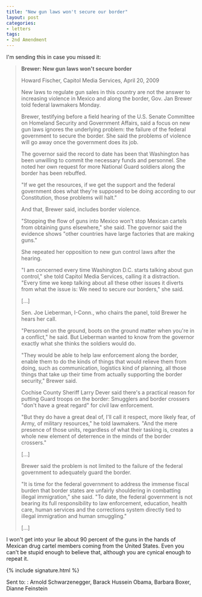 ```yaml
---
title: "New gun laws won't secure our border"
layout: post
categories:
- letters
tags:
- 2nd Amendment
---
```


I'm sending this in case you missed it:

> **Brewer: New gun laws won't secure border**
>
> Howard Fischer, Capitol Media Services, April 20, 2009
>
> New laws to regulate gun sales in this country are not the answer to increasing violence in Mexico and along the border, Gov. Jan Brewer told federal lawmakers Monday.
>
> Brewer, testifying before a field hearing of the U.S. Senate Committee on Homeland Security and Government Affairs, said a focus on new gun laws ignores the underlying problem: the failure of the federal government to secure the border. She said the problems of violence will go away once the government does its job.
>
> The governor said the record to date has been that Washington has been unwilling to commit the necessary funds and personnel. She noted her own request for more National Guard soldiers along the border has been rebuffed.
>
> "If we get the resources, if we get the support and the federal government does what they're supposed to be doing according to our Constitution, those problems will halt."
>
> And that, Brewer said, includes border violence.
>
> "Stopping the flow of guns into Mexico won't stop Mexican cartels from obtaining guns elsewhere," she said. The governor said the evidence shows "other countries have large factories that are making guns."
>
> She repeated her opposition to new gun control laws after the hearing.
>
> "I am concerned every time Washington D.C. starts talking about gun control," she told Capitol Media Services, calling it a distraction. "Every time we keep talking about all these other issues it diverts from what the issue is: We need to secure our borders," she said.
>
> \[...\]
>
> Sen. Joe Lieberman, I-Conn., who chairs the panel, told Brewer he hears her call.
>
> "Personnel on the ground, boots on the ground matter when you're in a conflict," he said. But Lieberman wanted to know from the governor exactly what she thinks the soldiers would do.
>
> "They would be able to help law enforcement along the border, enable them to do the kinds of things that would relieve them from doing, such as communication, logistics kind of planning, all those things that take up their time from actually supporting the border security," Brewer said.
>
> Cochise County Sheriff Larry Dever said there's a practical reason for putting Guard troops on the border: Smugglers and border crossers "don't have a great regard" for civil law enforcement.
>
> "But they do have a great deal of, I'll call it respect, more likely fear, of Army, of military resources," he told lawmakers. "And the mere presence of those units, regardless of what their tasking is, creates a whole new element of deterrence in the minds of the border crossers."
>
> \[...\]
>
> Brewer said the problem is not limited to the failure of the federal government to adequately guard the border.
>
> "It is time for the federal government to address the immense fiscal burden that border states are unfairly shouldering in combatting illegal immigration," she said. "To date, the federal government is not bearing its full responsibility to law enforcement, education, health care, human services and the corrections system directly tied to illegal immigration and human smuggling."
>
> \[...\]

I won't get into your lie about 90 percent of the guns in the hands of Mexican drug cartel members coming from the United States. Even you can't be stupid enough to believe that, although you are cynical enough to repeat it.

{% include signature.html %}

Sent to:
: Arnold Schwarzenegger, Barack Hussein Obama, Barbara Boxer, Dianne Feinstein
